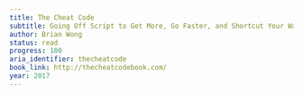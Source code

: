 ```yaml
---
title: The Cheat Code
subtitle: Going Off Script to Get More, Go Faster, and Shortcut Your Way to Success
author: Brian Wong
status: read
progress: 100
aria_identifier: thecheatcode
book_link: http://thecheatcodebook.com/
year: 2017
---
```

